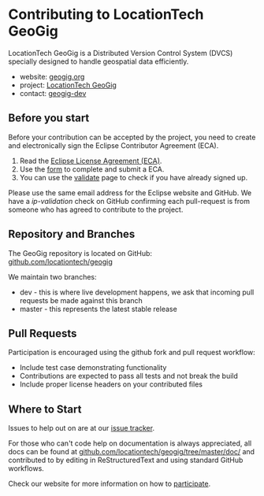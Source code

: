 Contributing to LocationTech GeoGig
===================================

LocationTech GeoGig is a Distributed Version Control System (DVCS) specially designed to handle geospatial data efficiently.

- website: [geogig.org](http://geogig.org/)
- project: [LocationTech GeoGig](https://www.locationtech.org/projects/technology.geogig)
- contact: [geogig-dev](https://www.locationtech.org/mailman/listinfo/geogig-dev)

Before you start
----------------

Before your contribution can be accepted by the project, you need to create and electronically sign the Eclipse Contributor Agreement (ECA).

1. Read the [Eclipse License Agreement (ECA)](http://www.eclipse.org/legal/ECA.php).
2. Use the [form](https://www.eclipse.org/contribute/cla) to complete and submit a ECA.
3. You can use the [validate](https://www.eclipse.org/contribute/cla) page to check if you have already signed up.

Please use the same email address for the Eclipse website and GitHub. We have a *ip-validation* check on GitHub confirming each pull-request is from someone who has agreed to contribute to the project.

Repository and Branches
-----------------------

The GeoGig repository is located on GitHub: [github.com/locationtech/geogig](https://github.com/locationtech/geogig)

We maintain two branches:

* dev - this is where live development happens, we ask that incoming pull requests be made against this branch
* master - this represents the latest stable release

Pull Requests
-------------

Participation is encouraged using the github fork and pull request workflow:

* Include test case demonstrating functionality
* Contributions are expected to pass all tests and not break the build
* Include proper license headers on your contributed files

Where to Start
--------------

Issues to help out on are at our [issue tracker](https://github.com/locationtech/geogig/issues).

For those who can't code help on documentation is always appreciated, all docs can be found at [github.com/locationtech/geogig/tree/master/doc/](https://github.com/locationtech/geogig/tree/master/doc/) and contributed to by editing in ReStructuredText and using standard GitHub workflows.

Check our website for more information on how to [participate](http://geogig.org/#participate).
